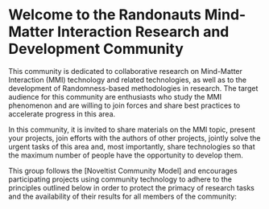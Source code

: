 # Welcome to the Randonauts Mind-Matter Interaction Research and Development Community

This community is dedicated to collaborative research on Mind-Matter Interaction (MMI) technology and related technologies, as well as to the development of Randomness-based methodologies in research.
The target audience for this community are enthusiasts who study the MMI phenomenon and are willing to join forces and share best practices to accelerate progress in this area.

In this community, it is invited to share materials on the MMI topic, present your projects, join efforts with the authors of other projects, jointly solve the urgent tasks of this area and, most importantly, share technologies so that the maximum number of people have the opportunity to develop them.

This group follows the [Noveltist Community Model] and encourages participating projects using community technology to adhere to the principles outlined below in order to protect the primacy of research tasks and the availability of their results for all members of the community:
